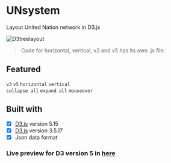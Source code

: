 # UNsystem
Layout United Nation network in D3.js

![D3treelayout](https://user-images.githubusercontent.com/58260451/90148483-f0faaa80-ddb5-11ea-9bdc-6fdab04fbdd1.png)

>Code for horizontal, vertical, v3 and v5 has its own .js file.  

Featured
----
`v3`    `v5`
`horizontal`    `vertical`  
`collapse all`    `expand all`
`mouseover`

Built with 
----
- [x] [D3.js](https://d3js.org) version 5.15
- [x] [D3.js](https://d3js.org) version 3.5.17
- [x] Json data format

### Live preview for D3 version 5 in [here](https://jyang123-bit.github.io/UNsystem)
